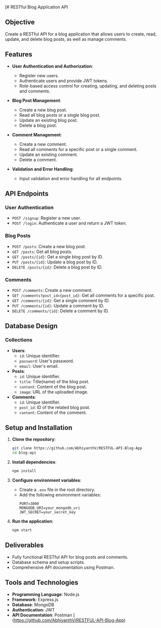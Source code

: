 [# RESTful Blog Application API

## Objective
Create a RESTful API for a blog application that allows users to create, read, update, and delete blog posts, as well as manage comments.

## Features

- **User Authentication and Authorization**:
  - Register new users.
  - Authenticate users and provide JWT tokens.
  - Role-based access control for creating, updating, and deleting posts and comments.
    
- **Blog Post Management**:
  - Create a new blog post.
  - Read all blog posts or a single blog post.
  - Update an existing blog post.
  - Delete a blog post.
    
- **Comment Management**:
  - Create a new comment.
  - Read all comments for a specific post or a single comment.
  - Update an existing comment.
  - Delete a comment.
    
- **Validation and Error Handling**:
  - Input validation and error handling for all endpoints.

## API Endpoints

### User Authentication
- `POST /signup`: Register a new user.
- `POST /login`: Authenticate a user and return a JWT token.

### Blog Posts
- `POST /posts`: Create a new blog post.
- `GET /posts`: Get all blog posts.
- `GET /posts/{id}`: Get a single blog post by ID.
- `PUT /posts/{id}`: Update a blog post by ID.
- `DELETE /posts/{id}`: Delete a blog post by ID.

### Comments
- `POST /comments`: Create a new comment.
- `GET /comments?post_id={post_id}`: Get all comments for a specific post.
- `GET /comments/{id}`: Get a single comment by ID.
- `PUT /comments/{id}`: Update a comment by ID.
- `DELETE /comments/{id}`: Delete a comment by ID.

## Database Design
### Collections
- **Users**:
  - `id`: Unique identifier.
  - `password`: User's password.
  - `email`: User's email.
- **Posts**:
  - `id`: Unique identifier.
  - `title`: Title(name) of the blog post.
  - `content`: Content of the blog post.
  - `image`: URL of the uploaded image.
- **Comments**:
  - `id`: Unique identifier.
  - `post_id`: ID of the related blog post.
  - `content`: Content of the comment.
    
## Setup and Installation
1. **Clone the repository**:
    ```bash
    git clone https://github.com/AbhiyanthV/RESTFUL-API-Blog-App
    cd blog-api
    
    ```

2. **Install dependencies**:
    ```bash
    npm install
    ```

3. **Configure environment variables**:
    - Create a `.env` file in the root directory.
    - Add the following environment variables:
        ```env
        PORT=3000
        MONGODB_URI=your_mongodb_uri
        JWT_SECRET=your_secret_key
        ```

4. **Run the application**:
    ```bash
    npm start
    ```
## Deliverables
- Fully functional RESTful API for blog posts and comments.
- Database schema and setup scripts.
- Comprehensive API documentation using Postman.

## Tools and Technologies
- **Programming Language**: Node.js
- **Framework**: Express.js
- **Database**: MongoDB
- **Authentication**: JWT
- **API Documentation**: Postman
](https://github.com/AbhiyanthV/RESTFUL-API-Blog-App)
